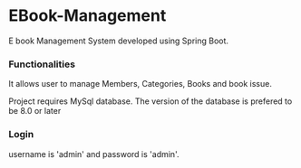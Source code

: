# EBook-Management

E book Management System developed using Spring Boot.


### Functionalities
It allows user to manage Members, Categories, Books and book issue.


Project requires MySql database. The version of the database is prefered to be 8.0 or later

### Login
username is 'admin' and password is 'admin'.


